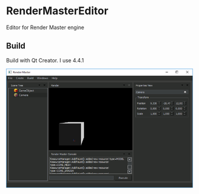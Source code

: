 # RenderMasterEditor
Editor for Render Master engine 

## Build
Build with Qt Creator. I use 4.4.1

![Alt text](render_master_editor.png?raw=true "Editor")